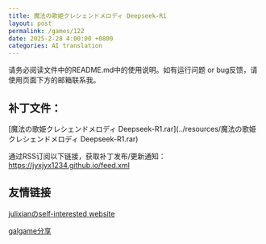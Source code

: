 ```yaml
---
title: 魔法の歌姫クレシェンドメロディ Deepseek-R1
layout: post
permalink: /games/122
date: 2025-2-28 4:00:00 +0800
categories: AI translation
---
```



请务必阅读文件中的README.md中的使用说明。如有运行问题 or bug反馈，请使用页面下方的邮箱联系我。



## 补丁文件：

[魔法の歌姫クレシェンドメロディ Deepseek-R1.rar](../resources/魔法の歌姫クレシェンドメロディ Deepseek-R1.rar)

 

通过RSS订阅以下链接，获取补丁发布/更新通知：https://jyxjyx1234.github.io/feed.xml

## 友情链接

[julixianのself-interested website](https://julixian-siw.worldsystem.top/) 

[galgame分享](https://t.me/galgpt)